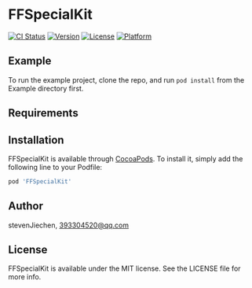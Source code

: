# FFSpecialKit

[![CI Status](https://img.shields.io/travis/stevenJiechen/FFSpecialKit.svg?style=flat)](https://travis-ci.org/stevenJiechen/FFSpecialKit)
[![Version](https://img.shields.io/cocoapods/v/FFSpecialKit.svg?style=flat)](https://cocoapods.org/pods/FFSpecialKit)
[![License](https://img.shields.io/cocoapods/l/FFSpecialKit.svg?style=flat)](https://cocoapods.org/pods/FFSpecialKit)
[![Platform](https://img.shields.io/cocoapods/p/FFSpecialKit.svg?style=flat)](https://cocoapods.org/pods/FFSpecialKit)

## Example

To run the example project, clone the repo, and run `pod install` from the Example directory first.

## Requirements

## Installation

FFSpecialKit is available through [CocoaPods](https://cocoapods.org). To install
it, simply add the following line to your Podfile:

```ruby
pod 'FFSpecialKit'
```

## Author

stevenJiechen, 393304520@qq.com

## License

FFSpecialKit is available under the MIT license. See the LICENSE file for more info.
